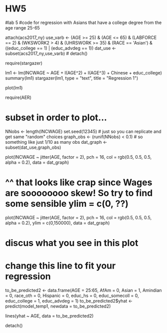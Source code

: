 # HW5

#lab 5
#code for regression with Asians that have a college degree from the age range 25-65

attach(acs2017_ny)
use_varb <- (AGE >= 25) & (AGE <= 65) & (LABFORCE == 2) & (WKSWORK2 > 4) & (UHRSWORK >= 35) & (RACE == 'Asian') & ((educ_college == 1) | (educ_advdeg == 1))
dat_use <- subset(acs2017_ny,use_varb) # 
detach()


require(stargazer)

lm1 <- lm(INCWAGE ~ AGE + I(AGE^2) + I(AGE^3) + Chinese + educ_college)
summary(lm1)
stargazer(lm1, type = "text", title = "Regression 1")

plot(lm1)

require(AER)

# subset in order to plot...
NNobs <- length(INCWAGE)
set.seed(12345) # just so you can replicate and get same "random" choices
graph_obs <- (runif(NNobs) < 0.1) # so something like just 1/10 as many obs
dat_graph <-subset(dat_use,graph_obs)  

plot(INCWAGE ~ jitter(AGE, factor = 2), pch = 16, col = rgb(0.5, 0.5, 0.5, alpha = 0.2), data = dat_graph)
# ^^ that looks like crap since Wages are soooooooo skew!  So try to find some sensible ylim = c(0, ??)
plot(INCWAGE ~ jitter(AGE, factor = 2), pch = 16, col = rgb(0.5, 0.5, 0.5, alpha = 0.2), ylim = c(0,150000), data = dat_graph)
# discus what you see in this plot

# change this line to fit your regression
to_be_predicted2 <- data.frame(AGE = 25:65, AfAm = 0, Asian = 1, Amindian = 0, race_oth = 0, Hispanic = 0, educ_hs = 0, educ_somecoll = 0, educ_college = 1, educ_advdeg = 1)
to_be_predicted2$yhat <- predict(model_temp1, newdata = to_be_predicted2)

lines(yhat ~ AGE, data = to_be_predicted2)




detach()
